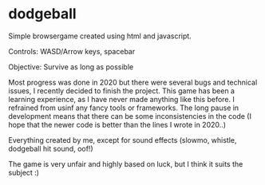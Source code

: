 # dodgeball

Simple browsergame created using html and javascript.

Controls: WASD/Arrow keys, spacebar

Objective: Survive as long as possible

Most progress was done in 2020 but there were several bugs and technical issues, I recently decided to finish the project. 
This game has been a learning experience, as I have never made anything like this before. I refrained from usinf any fancy tools or frameworks.
The long pause in development means that there can be some inconsistencies in the code (I hope that the newer code is better than the lines I wrote in 2020..)

Everything created by me, except for sound effects (slowmo, whistle, dodgeball hit sound, oof!)

The game is very unfair and highly based on luck, but I think it suits the subject :)
